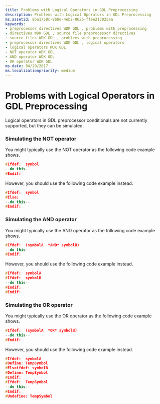 ```yaml
---
title: Problems with Logical Operators in GDL Preprocessing
description: Problems with Logical Operators in GDL Preprocessing
ms.assetid: 8ba1758c-8b8e-4eb2-8625-ffee213025aa
keywords:
- preprocessor directives WDK GDL , problems with preprocessing
- directives WDK GDL , source file preprocessor directives
- source files WDK GDL , problems with preprocessing
- preprocessor directives WDK GDL , logical operators
- logical operators WDK GDL
- NOT operator WDK GDL
- AND operator WDK GDL
- OR operator WDK GDL
ms.date: 04/20/2017
ms.localizationpriority: medium
---
```


# Problems with Logical Operators in GDL Preprocessing


Logical operators in GDL preprocessor conditionals are not currently supported, but they can be simulated.

### <a href="" id="simulating-the-not-operator"></a> Simulating the NOT operator

You might typically use the NOT operator as the following code example shows.

```cpp
#Ifdef:  symbol
--do this--
#Endif: 
```

However, you should use the following code example instead.

```cpp
#Ifdef:  symbol
#Else:
--do this--
#Endif: 
```

### <a href="" id="simulating-the-and-operator"></a> Simulating the AND operator

You might typically use the AND operator as the following code example shows.

```cpp
#Ifdef:  (symbolA  *AND* symbolB)
--do this--
#Endif: 
```

However, you should use the following code example instead.

```cpp
#Ifdef:  symbolA
#Ifdef:  symbolB
--do this--
#Endif: 
#Endif: 
```

### <a href="" id="simulating-the-or-operator"></a> Simulating the OR operator

You might typically use the OR operator as the following code example shows.

```cpp
#Ifdef:  (symbolA  *OR* symbolB)
--do this--
#Endif: 
```

However, you should use the following code example instead.

```cpp
#Ifdef:  symbolA
#Define: TempSymbol
#Elseifdef: symbolB
#Define: TempSymbol
#Endif: 
#Ifdef:  TempSymbol
--do this--
#Endif: 
#Undefine: TempSymbol
```

 

 





